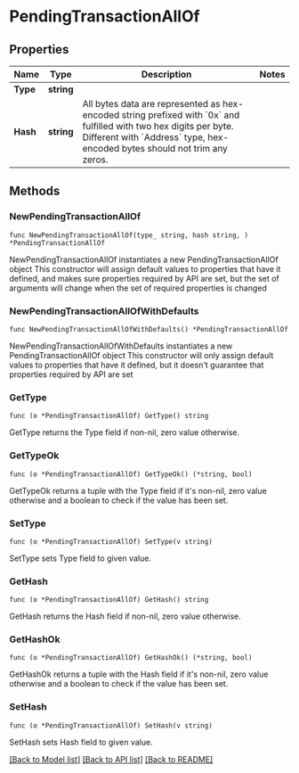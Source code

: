 # PendingTransactionAllOf

## Properties

Name | Type | Description | Notes
------------ | ------------- | ------------- | -------------
**Type** | **string** |  | 
**Hash** | **string** | All bytes data are represented as hex-encoded string prefixed with &#x60;0x&#x60; and fulfilled with two hex digits per byte.  Different with &#x60;Address&#x60; type, hex-encoded bytes should not trim any zeros.  | 

## Methods

### NewPendingTransactionAllOf

`func NewPendingTransactionAllOf(type_ string, hash string, ) *PendingTransactionAllOf`

NewPendingTransactionAllOf instantiates a new PendingTransactionAllOf object
This constructor will assign default values to properties that have it defined,
and makes sure properties required by API are set, but the set of arguments
will change when the set of required properties is changed

### NewPendingTransactionAllOfWithDefaults

`func NewPendingTransactionAllOfWithDefaults() *PendingTransactionAllOf`

NewPendingTransactionAllOfWithDefaults instantiates a new PendingTransactionAllOf object
This constructor will only assign default values to properties that have it defined,
but it doesn't guarantee that properties required by API are set

### GetType

`func (o *PendingTransactionAllOf) GetType() string`

GetType returns the Type field if non-nil, zero value otherwise.

### GetTypeOk

`func (o *PendingTransactionAllOf) GetTypeOk() (*string, bool)`

GetTypeOk returns a tuple with the Type field if it's non-nil, zero value otherwise
and a boolean to check if the value has been set.

### SetType

`func (o *PendingTransactionAllOf) SetType(v string)`

SetType sets Type field to given value.


### GetHash

`func (o *PendingTransactionAllOf) GetHash() string`

GetHash returns the Hash field if non-nil, zero value otherwise.

### GetHashOk

`func (o *PendingTransactionAllOf) GetHashOk() (*string, bool)`

GetHashOk returns a tuple with the Hash field if it's non-nil, zero value otherwise
and a boolean to check if the value has been set.

### SetHash

`func (o *PendingTransactionAllOf) SetHash(v string)`

SetHash sets Hash field to given value.



[[Back to Model list]](../README.md#documentation-for-models) [[Back to API list]](../README.md#documentation-for-api-endpoints) [[Back to README]](../README.md)


